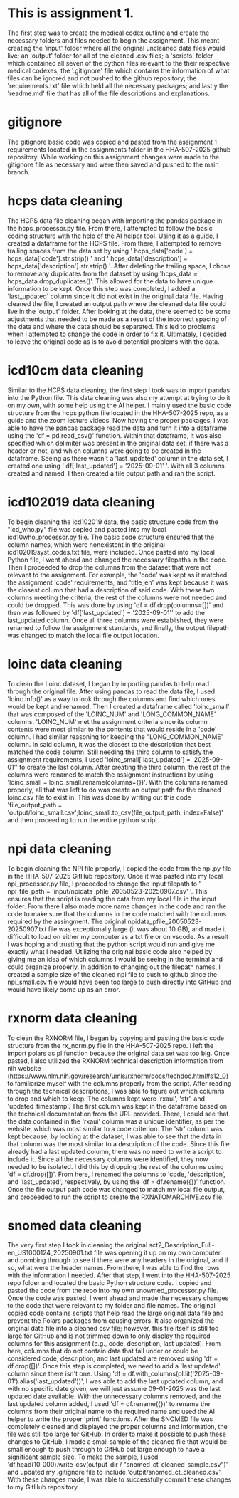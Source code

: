 # This is assignment 1. 

The first step was to create the medical codex outline and create the necessary folders and files needed to begin the assignment. This meant creating the 'input' folder where all the original uncleaned data files would live; an 'output' folder for all of the cleaned .csv files; a 'scripts' folder which contained all seven of the python files relevant to the their respective medical codexes; the '.gitignore' file which contains the information of what files can be ignored and not pushed to the github repository; the 'requirements.txt' file which held all the necessary packages; and lastly the 'readme.md' file that has all of the file descriptions and explanations. 

# gitignore
The gitignore basic code was copied and pasted from the assignment 1 requirements located in the assignments folder in the HHA-507-2025 github repository. While working on this assignment changes were made to the gitignore file as necessary and were then saved and pushed to the main branch. 

# hcps data cleaning 
The HCPS data file cleaning began with importing the pandas package in the hcps_processor.py file. From there, I attempted to follow the basic coding structure with the help of the AI helper tool. Using it as a guide, I created a dataframe for the HCPS file. From there, I attempted to remove trailing spaces from the data set by using ' hcps_data['code'] = hcps_data['code'].str.strip() ' and ' hcps_data['description'] = hcps_data['description'].str.strip() '. After deleting the trailing space, I chose to remove any duplicates from the dataset by using 'hcps_data = hcps_data.drop_duplicates()'. This allowed for the data to have unique information to be kept. Once this step was completed, I added a 'last_updated' column since it did not exist in the original data file. Having cleaned the file, I created an output path where the cleaned data file could live in the 'output' folder. After looking at the data, there seemed to be some adjustments that needed to be made as a result of the incorrect spacing of the data and where the data should be separated. This led to problems when I attempted to change the code in order to fix it. Ultimately, I decided to leave the original code as is to avoid potential problems with the data.


# icd10cm data cleaning 
Similar to the HCPS data cleaning, the first step I took was to import pandas into the Python file. This data cleaning was also my attempt at trying to do it on my own, with some help using the AI helper. I mainly used the basic code structure from the hcps python file located in the HHA-507-2025 repo, as a guide and the zoom lecture videos. Now having the proper packages, I was able to have the pandas package read the data and turn it into a dataframe using the 'df = pd.read_csv()' function. Within that dataframe, it was also specified which delimiter was present in the original data set, if there was a header or not, and which columns were going to be created in the dataframe. Seeing as there wasn't a 'last_updated' column in the data set, I created one using ' df['last_updated'] = '2025-09-01' '. With all 3 columns created and named, I then created a file output path and ran the script.


# icd102019 data cleaning 
To begin cleaning the icd102019 data, the basic structure code from the "icd_who.py" file was copied and pasted into my local icd10who_processor.py file. The basic code structure ensured that the column names, which were nonexistent in the original icd102019syst_codes.txt file, were included. Once pasted into my local Python file, I went ahead and changed the necessary filepaths in the code. Then I proceeded to drop the columns from the dataset that were not relevant to the assignment. For example, the 'code' was kept as it matched the assignment 'code' requirements, and 'title_en' was kept because it was the closest column that had a description of said code. With these two columns meeting the criteria, the rest of the columns were not needed and could be dropped. This was done by using 'df = df.drop(columns=[])' and then was followed by 'df['last_updated'] = '2025-09-01'' to add the last_updated column. Once all three columns were established, they were renamed to follow the assignment standards, and finally, the output filepath was changed to match the local file output location.
 

# loinc data cleaning 
To clean the Loinc dataset, I began by importing pandas to help read through the original file. After using pandas to read the data file, I used 'loinc.info()' as a way to look through the columns and find which ones would be kept and renamed. Then I created a dataframe called 'loinc_small' that was composed of the 'LOINC_NUM' and 'LONG_COMMON_NAME' columns. 'LOINC_NUM' met the assignment criteria since its column contents were most similar to the contents that would reside in a 'code' column. I had similar reasoning for keeping the "LONG_COMMON_NAME" column. In said column, it was the closest to the description that best matched the code column. Still needing the third column to satisfy the assignment requirements, I used 'loinc_small['last_updated'] = '2025-09-01'' to create the last column. After creating the third column, the rest of the columns were renamed to match the assignment instructions by using 'loinc_small = loinc_small.rename(columns={})'. With the columns renamed properly, all that was left to do was create an output path for the cleaned loinc.csv file to exist in. This was done by writing out this code
'file_output_path = 'output/loinc_small.csv';loinc_small.to_csv(file_output_path, index=False)' and then proceeding to run the entire python script.


# npi data cleaning 
To begin cleaning the NPI file properly, I copied the code from the npi.py file in the HHA-507-2025 GitHub repository. Once it was pasted into my local npi_processor.py file, I proceeded to change the input filepath to ' npi_file_path = 'input/npidata_pfile_20050523-20250907.csv' '. This ensures that the script is reading the data from my local file in the input folder. From there I also made more name changes in the code and ran the code to make sure that the columns in the code matched with the columns required by the assingment. The original npidata_pfile_20050523-20250907.txt file was exceptionally large (it was about 10 GB), and made it difficult to load on either my computer as a txt file or on vscode. As a result I was hoping and trusting that the python script would run and give me exactly what I needed. Utilizing the original basic code also helped by giving me an idea of which columns I would be seeing in the terminal and could organize properly. In addition to changing out the filepath names, I created a sample size of the cleaned npi file to push to github since the npi_small.csv file would have been too large to push directly into GitHub and would have likely come up as an error. 


# rxnorm data cleaning 
To clean the RXNORM file, I began by copying and pasting the basic code structure from the rx_norm.py file in the HHA-507-2025 repo. I left the import polars as pl function because the original data set was too big. Once pasted, I also utilized the RXNORM technical description information from nih website (https://www.nlm.nih.gov/research/umls/rxnorm/docs/techdoc.html#s12_0) to familiarize myself with the columns properly from the script. After reading through the technical descriptions, I was able to figure out which columns to drop and which to keep. The columns kept were 'rxaui', 'str', and 'updated_timestamp'. The first column was kept in the dataframe based on the technical documentation from the URL provided. There, I could see that the data contained in the 'rxaui' column was a unique identifier, as per the website, which was most similar to a code criterion. The 'str' column was kept because, by looking at the dataset, I was able to see that the data in that column was the most similar to a description of the code. Since this file already had a last updated column, there was no need to write a script to include it. Since all the necessary columns were identified, they now needed to be isolated. I did this by dropping the rest of the columns using 'df = df.drop([])'. From here, I renamed the columns to 'code, 'description’, and 'last_updated', respectively, by using the 'df = df.rename({})' function. Once the file output path code was changed to match my local file output, and proceeded to run the script to create the RXNATOMARCHIVE.csv file.


# snomed data cleaning 
The very first step I took in cleaning the original sct2_Description_Full-en_US1000124_20250901.txt file was opening it up on my own computer and combing through to see if there were any headers in the original, and if so, what were the header names. From there, I was able to find the rows with the information I needed. After that step, I went into the HHA-507-2025 repo folder and located the basic Python structure code. I copied and pasted the code from the repo into my own snowmed_processor.py file. Once the code was pasted, I went ahead and made the necessary changes to the code that were relevant to my folder and file names. The original copied code contains scripts that help read the large original data file and prevent the Polars packages from causing errors. It also organized the original data file into a cleaned csv file; however, this file itself is still too large for GitHub and is not trimmed down to only display the required columns for this assignment (e.g., code, description, last updated). From here, columns that do not contain data that fall under or could be considered code, description, and last updated are removed using 'df = df.drop([])'. Once this step is completed, we need to add a 'last updated' column since there isn't one. Using 'df = df.with_columns(pl.lit('2025-09-01').alias('last_updated'))', I was able to add the last updated column, and with no specific date given, we will just assume 09-01-2025 was the last updated date available. With the unnecessary columns removed, and the last updated column added, I used 'df = df.rename({})' to rename the columns from their original name to the required name and used the AI helper to write the proper 'print' functions. After the SNOMED file was completely cleaned and displayed the proper columns and information, the file was still too large for GitHub. In order to make it possible to push these changes to GitHub, I made a small sample of the cleaned file that would be small enough to push through to GitHub but large enough to have a significant sample size. To make the sample, I used 'df.head(10_000).write_csv(output_dir / "snomed_ct_cleaned_sample.csv")' and updated my .gitignore file to include 'outpit/snomed_ct_cleaned.csv'. With these changes made, I was able to successfully commit these changes to my GitHub repository. 